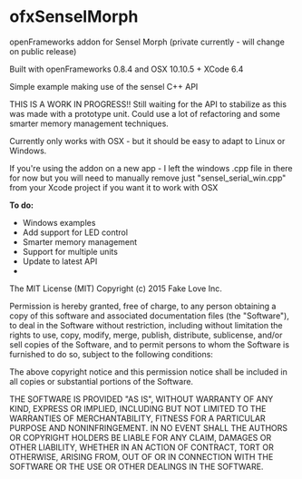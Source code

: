 # ofxSenselMorph
openFrameworks addon for Sensel Morph (private currently - will change on public release)

Built with openFrameworks 0.8.4 and OSX 10.10.5 + XCode 6.4

Simple example making use of the sensel C++ API

THIS IS A WORK IN PROGRESS!! Still waiting for the API to stabilize as this was made with a prototype unit. Could use a lot of refactoring and some smarter memory management techniques.

Currently only works with OSX - but it should be easy to adapt to Linux or Windows.

If you're using the addon on a new app - I left the windows .cpp file in there for now but you will need to manually remove just "sensel_serial_win.cpp" from your Xcode project if you want it to work with OSX

**To do:**

 - Windows examples
 - Add support for LED control
 - Smarter memory management
 - Support for multiple units
 - Update to latest API
 - 
 
The MIT License (MIT)
Copyright (c) 2015 Fake Love Inc.

Permission is hereby granted, free of charge, to any person obtaining a copy of this software and associated documentation files (the "Software"), to deal in the Software without restriction, including without limitation the rights to use, copy, modify, merge, publish, distribute, sublicense, and/or sell copies of the Software, and to permit persons to whom the Software is furnished to do so, subject to the following conditions:

The above copyright notice and this permission notice shall be included in all copies or substantial portions of the Software.

THE SOFTWARE IS PROVIDED "AS IS", WITHOUT WARRANTY OF ANY KIND, EXPRESS OR IMPLIED, INCLUDING BUT NOT LIMITED TO THE WARRANTIES OF MERCHANTABILITY, FITNESS FOR A PARTICULAR PURPOSE AND NONINFRINGEMENT. IN NO EVENT SHALL THE AUTHORS OR COPYRIGHT HOLDERS BE LIABLE FOR ANY CLAIM, DAMAGES OR OTHER LIABILITY, WHETHER IN AN ACTION OF CONTRACT, TORT OR OTHERWISE, ARISING FROM, OUT OF OR IN CONNECTION WITH THE SOFTWARE OR THE USE OR OTHER DEALINGS IN THE SOFTWARE.

